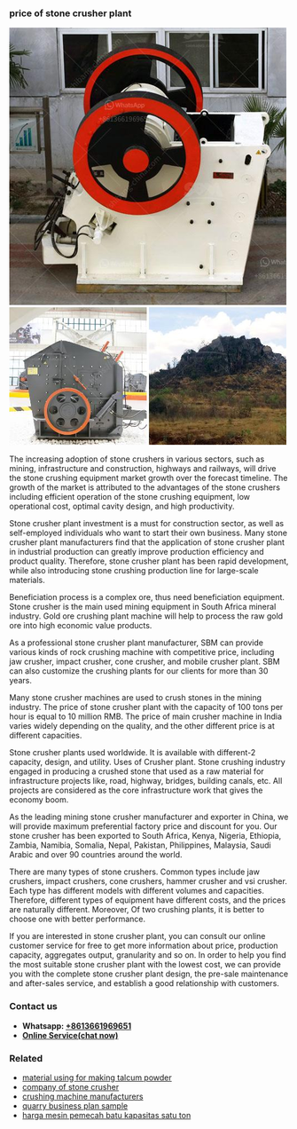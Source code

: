<h3>price of stone crusher plant</h3><img src='1704856896.jpg' alt=''><p>The increasing adoption of stone crushers in various sectors, such as mining, infrastructure and construction, highways and railways, will drive the stone crushing equipment market growth over the forecast timeline. The growth of the market is attributed to the advantages of the stone crushers including efficient operation of the stone crushing equipment, low operational cost, optimal cavity design, and high productivity.</p><p>Stone crusher plant investment is a must for construction sector, as well as self-employed individuals who want to start their own business. Many stone crusher plant manufacturers find that the application of stone crusher plant in industrial production can greatly improve production efficiency and product quality. Therefore, stone crusher plant has been rapid development, while also introducing stone crushing production line for large-scale materials.</p><p>Beneficiation process is a complex ore, thus need beneficiation equipment. Stone crusher is the main used mining equipment in South Africa mineral industry. Gold ore crushing plant machine will help to process the raw gold ore into high economic value products.</p><p>As a professional stone crusher plant manufacturer, SBM can provide various kinds of rock crushing machine with competitive price, including jaw crusher, impact crusher, cone crusher, and mobile crusher plant. SBM can also customize the crushing plants for our clients for more than 30 years.</p><p>Many stone crusher machines are used to crush stones in the mining industry. The price of stone crusher plant with the capacity of 100 tons per hour is equal to 10 million RMB. The price of main crusher machine in India varies widely depending on the quality, and the other different price is at different capacities.</p><p>Stone crusher plants used worldwide. It is available with different-2 capacity, design, and utility. Uses of Crusher plant. Stone crushing industry engaged in producing a crushed stone that used as a raw material for infrastructure projects like, road, highway, bridges, building canals, etc. All projects are considered as the core infrastructure work that gives the economy boom.</p><p>As the leading mining stone crusher manufacturer and exporter in China, we will provide maximum preferential factory price and discount for you. Our stone crusher has been exported to South Africa, Kenya, Nigeria, Ethiopia, Zambia, Namibia, Somalia, Nepal, Pakistan, Philippines, Malaysia, Saudi Arabic and over 90 countries around the world.</p><p>There are many types of stone crushers. Common types include jaw crushers, impact crushers, cone crushers, hammer crusher and vsi crusher. Each type has different models with different volumes and capacities. Therefore, different types of equipment have different costs, and the prices are naturally different.  Moreover, Of two crushing plants, it is better to choose one with better performance.</p><p>If you are interested in stone crusher plant, you can consult our online customer service for free to get more information about price, production capacity, aggregates output, granularity and so on. In order to help you find the most suitable stone crusher plant with the lowest cost, we can provide you with the complete stone crusher plant design, the pre-sale maintenance and after-sales service, and establish a good relationship with customers.</p><h3>Contact us</h3><ul><li><strong>Whatsapp:&nbsp;<a href="https://wa.me/8613661969651">+8613661969651</a></strong></li><li><a href="https://swt.shibang-china.com/?git&amp;zhl&amp;price of stone crusher plant"><strong>Online Service(chat now)</strong></a></li></ul><h3>Related</h3><ul><li><a href='material using for making talcum powder.md'>material using for making talcum powder</a></li><li><a href='company of stone crusher.md'>company of stone crusher</a></li><li><a href='crushing machine manufacturers.md'>crushing machine manufacturers</a></li><li><a href='quarry business plan sample.md'>quarry business plan sample</a></li><li><a href='harga mesin pemecah batu kapasitas satu ton.md'>harga mesin pemecah batu kapasitas satu ton</a></li></ul>